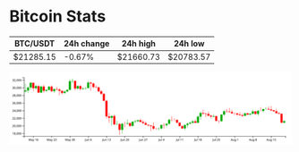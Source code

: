# Bitcoin Stats

BTC/USDT|24h change|24h high|24h low|
|---|---|---|---|
|$21285.15|-0.67%|$21660.73|$20783.57|

<img src="./chart.svg">
